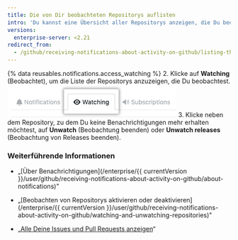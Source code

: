 ```yaml
---
title: Die von Dir beobachteten Repositorys auflisten
intro: 'Du kannst eine Übersicht aller Repositorys anzeigen, die Du beobachtest. So kannst Du leichter Repositorys entfernen, zu denen Du keine Benachrichtigungen mehr erhalten möchtest.'
versions:
  enterprise-server: <2.21
redirect_from:
  - /github/receiving-notifications-about-activity-on-github/listing-the-repositories-youre-watching
---
```

{% data reusables.notifications.access_watching %}
2. Klicke auf **Watching** (Beobachtet), um die Liste der Repositorys anzuzeigen, die Du beobachtest. ![Auflistung der beobachteten Repositorys](/assets/images/help/notifications/notifications-watching-tab.png)
3. Klicke neben dem Repository, zu dem Du keine Benachrichtigungen mehr erhalten möchtest, auf **Unwatch** (Beobachtung beenden) oder **Unwatch releases** (Beobachtung von Releases beenden).

### Weiterführende Informationen

- „[Über Benachrichtigungen](/enterprise/{{ currentVersion }}/user/github/receiving-notifications-about-activity-on-github/about-notifications)"
- „[Beobachten von Repositorys aktivieren oder deaktivieren](/enterprise/{{ currentVersion }}/user/github/receiving-notifications-about-activity-on-github/watching-and-unwatching-repositories)"

- „[Alle Deine Issues und Pull Requests anzeigen](/articles/viewing-all-of-your-issues-and-pull-requests)“
